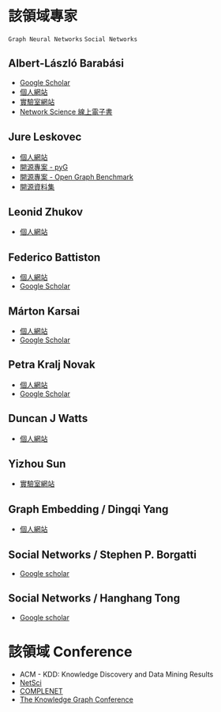 # 該領域專家

`Graph Neural Networks` `Social Networks`

## Albert-László Barabási
- [Google Scholar](https://scholar.google.co.in/citations?hl=zh-TW&user=vsj2slIAAAAJ&view_op=list_works)
- [個人網站](https://barabasi.com/about/about)
- [實驗室網站](https://barabasilab.com)
- [Network Science 線上電子書](http://networksciencebook.com)

## Jure Leskovec
- [個人網站](https://cs.stanford.edu/~jure/)
- [開源專案 - pyG]()
- [開源專案 - Open Graph Benchmark]()
- [開源資料集](http://snap.stanford.edu/data/)

## Leonid Zhukov
- [個人網站](http://www.leonidzhukov.net/hse/2021/networks/index.html)

## Federico Battiston
- [個人網站](https://people.ceu.edu/federico_battiston)
- [Google Scholar](https://scholar.google.co.uk/citations?hl=en&user=aDf1nroAAAAJ&view_op=list_works&sortby=pubdate)

## Márton Karsai
- [個人網站](https://www.martonkarsai.com/home)
- [Google Scholar](https://scholar.google.com/citations?hl=en&user=Pl9cdEYAAAAJ&view_op=list_works&sortby=pubdate)

## Petra Kralj Novak
- [個人網站](https://people.ceu.edu/petra_kralj-novak)
- [Google Scholar](https://scholar.google.com/citations?hl=en&user=P5_RcIQAAAAJ&view_op=list_works&sortby=pubdate)

## Duncan J Watts
- [個人網站](https://duncanjwatts.com)

## Yizhou Sun
- [實驗室網站](https://ucla-dm.github.io/DM_website/index.html)

## Graph Embedding / Dingqi Yang
- [個人網站](https://sites.google.com/site/yangdingqi/home?authuser=0)

## Social Networks / Stephen P. Borgatti
- [Google scholar](https://scholar.google.co.in/citations?hl=zh-TW&user=hlk4a4gAAAAJ)

## Social Networks / Hanghang Tong
- [Google scholar](https://scholar.google.co.in/citations?hl=zh-TW&user=RaINcuUAAAAJ&view_op=list_works&sortby=pubdate)

# 該領域 Conference
- ACM - KDD: Knowledge Discovery and Data Mining Results
- [NetSci](https://netsci2023.wixsite.com/netsci2023)
- [COMPLENET](https://complenet.weebly.com)
- [The Knowledge Graph Conference](https://www.knowledgegraph.tech)